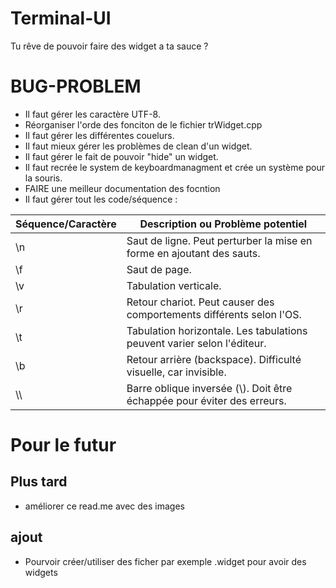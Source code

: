 # Terminal-UI
Tu rêve de pouvoir faire des widget a ta sauce ?

# BUG-PROBLEM
- Il faut gérer les caractère UTF-8.
- Réorganiser l'orde des fonciton de le fichier trWidget.cpp
- Il faut gérer les différentes couelurs.
- Il faut mieux gérer les problèmes de clean d'un widget.
- Il faut gérer le fait de pouvoir "hide" un widget.
- Il faut recrée le system de keyboardmanagment et crée un système pour la souris.
- FAIRE une meilleur documentation des focntion
- Il faut gérer tout les code/séquence :

| Séquence/Caractère | Description ou Problème potentiel                             |
|--------------------|--------------------------------------------------------------|
| \n                 | Saut de ligne. Peut perturber la mise en forme en ajoutant des sauts. |
| \f                 | Saut de page.                                                |
| \v                 | Tabulation verticale.                                        |
| \r                 | Retour chariot. Peut causer des comportements différents selon l'OS. |
| \t                 | Tabulation horizontale. Les tabulations peuvent varier selon l'éditeur. |
| \b                 | Retour arrière (backspace). Difficulté visuelle, car invisible. |
| \\\                 | Barre oblique inversée (\\). Doit être échappée pour éviter des erreurs. |


# Pour le futur
## Plus tard
- améliorer ce read.me avec des images
## ajout
- Pourvoir créer/utiliser des ficher par exemple .widget pour avoir des widgets
